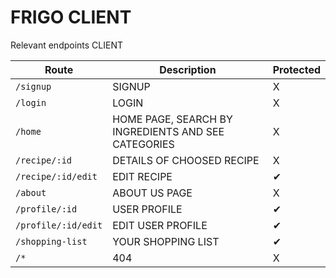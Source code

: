  # FRIGO CLIENT


Relevant endpoints CLIENT

| Route                          | Description                                             | Protected   |
| ------------------------------ | ------------------------------------------------------- |-------------|
| `/signup`                      | SIGNUP                                                  | X           |
| `/login`                       | LOGIN                                                   | X           |
| `/home`                        | HOME PAGE, SEARCH BY INGREDIENTS AND SEE CATEGORIES     | X           |
| `/recipe/:id`                  | DETAILS OF CHOOSED RECIPE                               | X           |
| `/recipe/:id/edit`             | EDIT RECIPE                                             | ✔           |
| `/about`                       | ABOUT US PAGE                                           | X           |
| `/profile/:id`                 | USER PROFILE                                            | ✔           |
| `/profile/:id/edit`            | EDIT USER PROFILE                                       | ✔           |
| `/shopping-list`               | YOUR SHOPPING LIST                                      | ✔           |
| `/*`                           | 404                                                     | X           |


<!-- | `/my-recipes`                  | POST       | INDEX PAGE          | ✔           |
| `/fav-recipes`                 | POST       | INDEX PAGE          | ✔           | -->